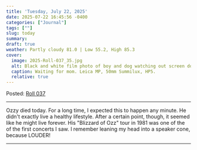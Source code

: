 ```yaml
---
title: 'Tuesday, July 22, 2025'
date: 2025-07-22 16:45:56 -0400
categories: ["Journal"]
tags: [""]
slug: today
summary: 
draft: true
weather: Partly cloudy 81.0 | Low 55.2, High 85.3
cover: 
  image: 2025-Roll-037_35.jpg
  alt: Black and white film photo of boy and dog watching out screen door
  caption: Waiting for mom. Leica MP, 50mm Summilux, HP5.
  relative: true
---
```



Posted: [Roll 037](https://glass.photo/jbaty/series/2aXGEOSayyaG12EtOevCIz-2025-roll-037-leica-mp)

----

Ozzy died today. For a long time, I expected this to happen any minute. He didn't exactly live a healthy lifestyle. After a certain point, though, it seemed like he might live forever. His "Blizzard of Ozz" tour in 1981 was one of the of the first concerts I saw. I remember leaning my head into a speaker cone, because LOUDER!

----


